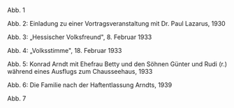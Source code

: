 Abb. 1

Abb. 2: Einladung zu einer Vortragsveranstaltung mit Dr. Paul Lazarus,
1930

Abb. 3: „Hessischer Volksfreund", 8. Februar 1933

Abb. 4: „Volksstimme", 18. Februar 1933

Abb. 5: Konrad Arndt mit Ehefrau Betty und den Söhnen Günter und Rudi
(r.) während eines Ausflugs zum Chausseehaus, 1933

Abb. 6: Die Familie nach der Haftentlassung Arndts, 1939

Abb. 7
